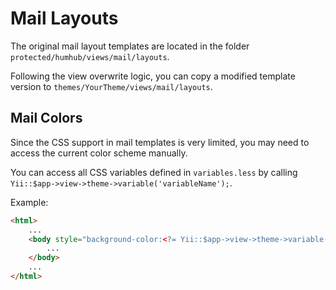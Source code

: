 Mail Layouts
============

The original mail layout templates are located in the folder `protected/humhub/views/mail/layouts`.

Following the view overwrite logic, you can copy a modified template version to `themes/YourTheme/views/mail/layouts`.

Mail Colors
-----------

Since the CSS support in mail templates is very limited, you may need to access the current color scheme manually.

You can access all CSS variables defined in `variables.less` by calling `Yii::$app->view->theme->variable('variableName');`.

Example:

```html
<html> 
    ...
    <body style="background-color:<?= Yii::$app->view->theme->variable('background-color-page') ?>; ">
        ...
    </body>
    ...
</html>
```